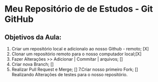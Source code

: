 # Meu Repositório de de Estudos - Git GitHub
## Objetivos da Aula:
1. Criar um repositório local e adicionalo ao nosso Github - remoto; [X]
2. Clonar um repositório remoto para o nosso computador local;[X]
3. Fazer Alterações >> Adicionar | Commitar | arquivos; []
4. Criar nova Branch; []
5. Realizar Pull Request e Merge; []
7.Criar nosso primeiro Fork; []
Realizando Alterações de testes para o nosso repositório.